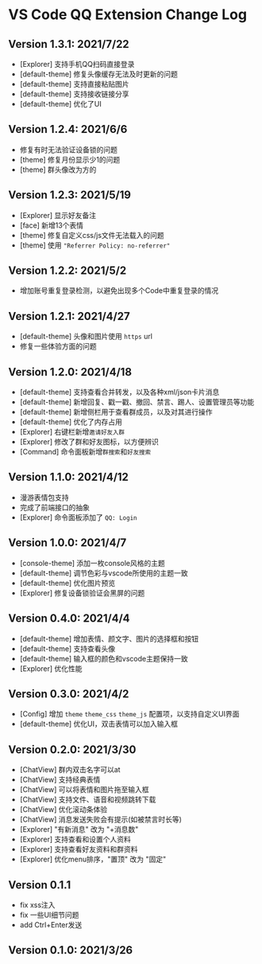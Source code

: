 # VS Code QQ Extension Change Log

## Version 1.3.1: 2021/7/22

* [Explorer] 支持手机QQ扫码直接登录
* [default-theme] 修复头像缓存无法及时更新的问题
* [default-theme] 支持直接粘贴图片
* [default-theme] 支持接收链接分享
* [default-theme] 优化了UI

## Version 1.2.4: 2021/6/6

* 修复有时无法验证设备锁的问题
* [theme] 修复月份显示少1的问题
* [theme] 群头像改为方的

## Version 1.2.3: 2021/5/19

* [Explorer] 显示好友备注
* [face] 新增13个表情
* [theme] 修复自定义css/js文件无法载入的问题
* [theme] 使用 `"Referrer Policy: no-referrer"`

## Version 1.2.2: 2021/5/2

* 增加账号重复登录检测，以避免出现多个Code中重复登录的情况

## Version 1.2.1: 2021/4/27

* [default-theme] 头像和图片使用 `https` url
* 修复一些体验方面的问题

## Version 1.2.0: 2021/4/18

* [default-theme] 支持查看合并转发，以及各种xml/json卡片消息
* [default-theme] 新增回复、戳一戳、撤回、禁言、踢人、设置管理员等功能
* [default-theme] 新增侧栏用于查看群成员，以及对其进行操作
* [default-theme] 优化了内存占用
* [Explorer] 右键栏新增`邀请好友入群`
* [Explorer] 修改了群和好友图标，以方便辨识
* [Command] 命令面板新增`群搜索`和`好友搜索`

## Version 1.1.0: 2021/4/12

* 漫游表情包支持
* 完成了前端接口的抽象
* [Explorer] 命令面板添加了 `QQ: Login`

## Version 1.0.0: 2021/4/7

* [console-theme] 添加一枚console风格的主题
* [default-theme] 调节色彩与vscode所使用的主题一致
* [default-theme] 优化图片预览
* [Explorer] 修复设备锁验证会黑屏的问题

## Version 0.4.0: 2021/4/4

* [default-theme] 增加表情、颜文字、图片的选择框和按钮
* [default-theme] 支持查看头像
* [default-theme] 输入框的颜色和vscode主题保持一致
* [Explorer] 优化性能

## Version 0.3.0: 2021/4/2

* [Config] 增加 `theme` `theme_css` `theme_js` 配置项，以支持自定义UI界面
* [default-theme] 优化UI，双击表情可以加入输入框

## Version 0.2.0: 2021/3/30

* [ChatView] 群内双击名字可以at
* [ChatView] 支持经典表情
* [ChatView] 可以将表情和图片拖至输入框
* [ChatView] 支持文件、语音和视频跳转下载
* [ChatView] 优化滚动条体验
* [ChatView] 消息发送失败会有提示(如被禁言时长等)
* [Explorer] "有新消息" 改为 "+消息数"
* [Explorer] 支持查看和设置个人资料
* [Explorer] 支持查看好友资料和群资料
* [Explorer] 优化menu排序，"置顶" 改为 "固定"

## Version 0.1.1

* fix xss注入
* fix 一些UI细节问题
* add Ctrl+Enter发送

## Version 0.1.0: 2021/3/26
